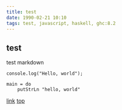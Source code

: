 ```yaml
---
title: test
date: 1990-02-21 10:10
tags: test, javascript, haskell, ghc:8.2
---
```


## test

test markdown

```.javascript
console.log("Hello, world");
```

```.haskell
main = do
    putStrLn "hello, world"
```

[link](/post/test/)
[top](/)
